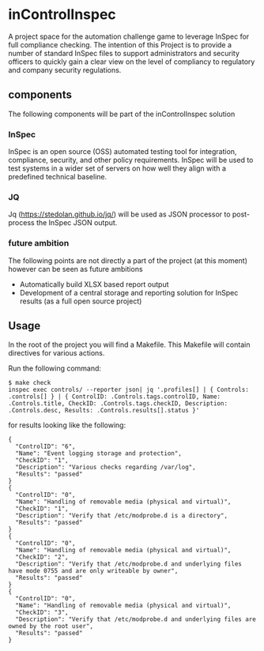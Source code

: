 # inControlInspec
A project space for the automation challenge game to leverage InSpec for full compliance checking. The intention of this Project is to provide a number of standard InSpec files to support administrators and security officers to quickly gain a clear view on the level of compliancy to regulatory and company security regulations. 

## components
The following components will be part of the inControlInspec solution

### InSpec
InSpec is an open source (OSS) automated testing tool for integration, compliance, security, and other policy requirements. InSpec will be used to test systems in a wider set of servers on how well they align with a predefined technical baseline.

### JQ
Jq (https://stedolan.github.io/jq/) will be used as JSON processor to post-process the InSpec JSON output.

### future ambition
The following points are not directly a part of the project (at this moment) however can be seen as future ambitions
- Automatically build XLSX based report output
- Development of a central storage and reporting solution for InSpec results (as a full open source project)


## Usage
In the root of the project you will find a Makefile.
This Makefile will contain directives for various actions.

Run the following command:

```
$ make check
inspec exec controls/ --reporter json| jq '.profiles[] | { Controls: .controls[] } | { ControlID: .Controls.tags.controlID, Name: .Controls.title, CheckID: .Controls.tags.checkID, Description: .Controls.desc, Results: .Controls.results[].status }'
```

for results looking like the following:

```
{
  "ControlID": "6",
  "Name": "Event logging storage and protection",
  "CheckID": "1",
  "Description": "Various checks regarding /var/log",
  "Results": "passed"
}
{
  "ControlID": "0",
  "Name": "Handling of removable media (physical and virtual)",
  "CheckID": "1",
  "Description": "Verify that /etc/modprobe.d is a directory",
  "Results": "passed"
}
{
  "ControlID": "0",
  "Name": "Handling of removable media (physical and virtual)",
  "CheckID": "2",
  "Description": "Verify that /etc/modprobe.d and underlying files have mode 0755 and are only writeable by owner",
  "Results": "passed"
}
{
  "ControlID": "0",
  "Name": "Handling of removable media (physical and virtual)",
  "CheckID": "3",
  "Description": "Verify that /etc/modprobe.d and underlying files are owned by the root user",
  "Results": "passed"
}
```

